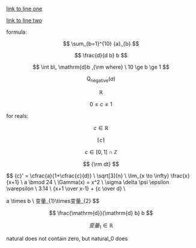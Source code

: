 [link to line one]()

[link to line two](./test_code.py)

formula:

$$
\sum_{b=1}^{10} {a}_{b}
$$

$$
\frac{d}{d b} b
$$

$$
\int b\, \mathrm{d}b ,{\rm where} \  10 \ge b \ge 1
$$

$$
\operatorname{Q}_{\text{negative}}(a)
$$

$$
\mathbb{R}
$$

$$
0 \leq c \leq 1
$$

for reals:

$$
c \in \mathbb{R}
$$

$$
\left\lceil{c}\right\rceil
$$

$$
c \in \left[0, 1\right] \cap \mathbb{Z}
$$

$$
{\rm dt}
$$

$$
{c}' = \cfrac{a}{1+\cfrac{c}{d}} \\
\sqrt[3]{n} \\
\lim_{x \to \infty} \frac{x}{x+1} \\
a \bmod 24 \\
\Gamma(x) = x^2 \\
\sigma \delta \psi \epsilon \varepsilon \\
3.14 \\
{x+1 \over x-1} + {c \over d} \\

a \times b \\ 
变量_{1}\times变量_{2}
$$

$$
\frac{\mathrm{d}}{\mathrm{d} b} b
$$

$$
变量_{1} \in \mathbb{R}
$$

natural does not contain zero, but natural_0 does